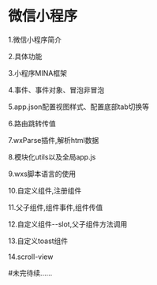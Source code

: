 # 微信小程序

1.微信小程序简介

2.具体功能

3.小程序MINA框架

4.事件、事件对象、冒泡非冒泡

5.app.json配置视图样式、配置底部tab切换等

6.路由跳转传值

7.wxParse插件,解析html数据

8.模块化utils以及全局app.js

9.wxs脚本语言的使用

10.自定义组件,注册组件

11.父子组件,组件事件,组件传值

12.自定义组件--slot,父子组件方法调用

13.自定义toast组件

14.scroll-view


#未完待续......
